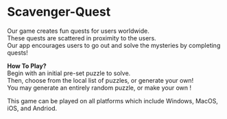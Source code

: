 # Scavenger-Quest 
Our game creates fun quests for users worldwide. <br>
These quests are scattered in proximity to the users. <br>
Our app encourages users to go out and solve the mysteries by completing quests! <br>
 
**How To Play?** <br>
Begin with an initial pre-set puzzle to solve. <br>
Then, choose from the local list of puzzles, or generate your own! <br>
You may generate an entirely random puzzle, or make your own ! <br>

This game can be played on all platforms which include Windows, MacOS, iOS, and Andriod. 
